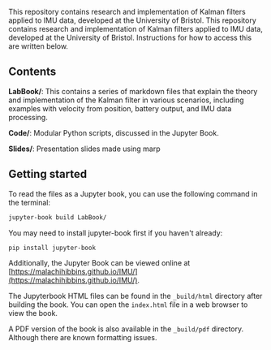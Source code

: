 This repository contains research and implementation of Kalman filters applied to IMU data, developed at the University of Bristol. This repository contains research and implementation of Kalman filters applied to IMU data, developed at the University of Bristol. Instructions for how to access this are written below.

## Contents

**LabBook/**: This contains a series of markdown files that explain the theory and implementation of the Kalman filter in various scenarios, including examples with velocity from position, battery output, and IMU data processing.

**Code/**: Modular Python scripts, discussed in the Jupyter Book.

**Slides/**: Presentation slides made using marp

## Getting started

To read the files as a Jupyter book, you can use the following command in the terminal:

```bash
jupyter-book build LabBook/
```

You may need to install jupyter-book first if you haven't already:

```bash
pip install jupyter-book
```

Additionally, the Jupyter Book can be viewed online at [https://malachihibbins.github.io/IMU/](https://malachihibbins.github.io/IMU/).

The Jupyterbook HTML files can be found in the `_build/html` directory after building the book. You can open the `index.html` file in a web browser to view the book.

A PDF version of the book is also available in the `_build/pdf` directory. Although there are known formatting issues.
